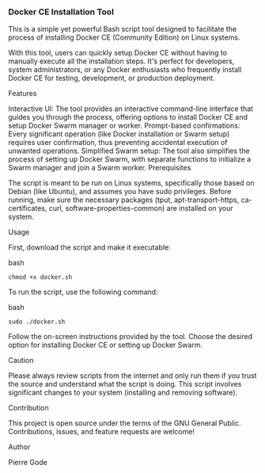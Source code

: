<h3>Docker CE Installation Tool</h3>

This is a simple yet powerful Bash script tool designed to facilitate the process of installing Docker CE (Community Edition) on Linux systems.

With this tool, users can quickly setup Docker CE without having to manually execute all the installation steps. It's perfect for developers, system administrators, or any Docker enthusiasts who frequently install Docker CE for testing, development, or production deployment.

Features

Interactive UI: The tool provides an interactive command-line interface that guides you through the process, offering options to install Docker CE and setup Docker Swarm manager or worker.
Prompt-based confirmations: Every significant operation (like Docker installation or Swarm setup) requires user confirmation, thus preventing accidental execution of unwanted operations.
Simplified Swarm setup: The tool also simplifies the process of setting up Docker Swarm, with separate functions to initialize a Swarm manager and join a Swarm worker.
Prerequisites

The script is meant to be run on Linux systems, specifically those based on Debian (like Ubuntu), and assumes you have sudo privileges. Before running, make sure the necessary packages (tput, apt-transport-https, ca-certificates, curl, software-properties-common) are installed on your system.

Usage

First, download the script and make it executable:

bash
```
chmod +x docker.sh
```
To run the script, use the following command:

bash
```
sudo ./docker.sh
```
Follow the on-screen instructions provided by the tool. Choose the desired option for installing Docker CE or setting up Docker Swarm.

Caution

Please always review scripts from the internet and only run them if you trust the source and understand what the script is doing. This script involves significant changes to your system (installing and removing software).

Contribution

This project is open source under the terms of the GNU General Public. Contributions, issues, and feature requests are welcome!

Author

Pierre Gode
